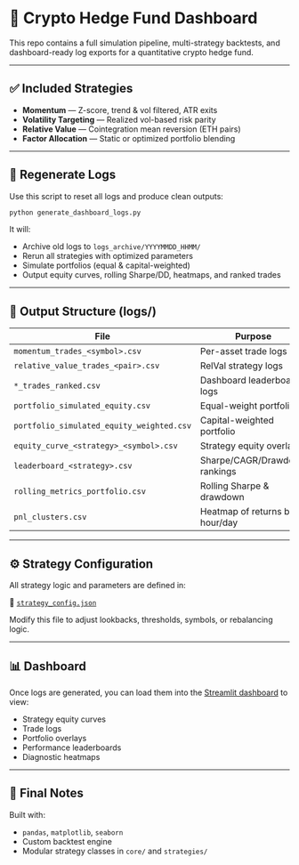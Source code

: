 # 🧠 Crypto Hedge Fund Dashboard

This repo contains a full simulation pipeline, multi-strategy backtests, and dashboard-ready log exports for a quantitative crypto hedge fund.

---

## ✅ Included Strategies

- **Momentum** — Z-score, trend & vol filtered, ATR exits
- **Volatility Targeting** — Realized vol-based risk parity
- **Relative Value** — Cointegration mean reversion (ETH pairs)
- **Factor Allocation** — Static or optimized portfolio blending

---

## 🔁 Regenerate Logs

Use this script to reset all logs and produce clean outputs:

```bash
python generate_dashboard_logs.py
```

It will:
- Archive old logs to `logs_archive/YYYYMMDD_HHMM/`
- Rerun all strategies with optimized parameters
- Simulate portfolios (equal & capital-weighted)
- Output equity curves, rolling Sharpe/DD, heatmaps, and ranked trades

---

## 📂 Output Structure (logs/)

| File | Purpose |
|------|---------|
| `momentum_trades_<symbol>.csv` | Per-asset trade logs |
| `relative_value_trades_<pair>.csv` | RelVal strategy logs |
| `*_trades_ranked.csv` | Dashboard leaderboard logs |
| `portfolio_simulated_equity.csv` | Equal-weight portfolio |
| `portfolio_simulated_equity_weighted.csv` | Capital-weighted portfolio |
| `equity_curve_<strategy>_<symbol>.csv` | Strategy equity overlays |
| `leaderboard_<strategy>.csv` | Sharpe/CAGR/Drawdown rankings |
| `rolling_metrics_portfolio.csv` | Rolling Sharpe & drawdown |
| `pnl_clusters.csv` | Heatmap of returns by hour/day |

---

## ⚙️ Strategy Configuration

All strategy logic and parameters are defined in:

📄 [`strategy_config.json`](./strategy_config.json)

Modify this file to adjust lookbacks, thresholds, symbols, or rebalancing logic.

---

## 📊 Dashboard

Once logs are generated, you can load them into the [Streamlit dashboard](dashboard/) to view:

- Strategy equity curves
- Trade logs
- Portfolio overlays
- Performance leaderboards
- Diagnostic heatmaps

---

## 🧠 Final Notes

Built with:
- `pandas`, `matplotlib`, `seaborn`
- Custom backtest engine
- Modular strategy classes in `core/` and `strategies/`